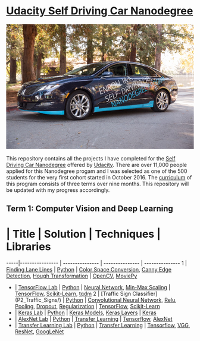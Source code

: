 # [Udacity Self Driving Car Nanodegree](https://www.udacity.com/drive)

![ScreenShot](udacity_car.jpeg)

This repository contains all the projects I have completed for the [Self Driving Car Nanodegree](https://www.udacity.com/drive) offered by [Udacity](https://www.udacity.com). There are over 11,000 people applied for this Nanodegree progam and I was selected as one of the 500 students for the very first cohort started in October 2016. The [curriculum](https://medium.com/self-driving-cars/term-1-in-depth-on-udacitys-self-driving-car-curriculum-ffcf46af0c08#.nglkprlow) of this program consists of three terms over nine months. This repository will be updated with my progress accordingly. 

## Term 1:  Computer Vision and Deep Learning

  #  | Title           |  Solution       | Techniques      | Libraries
-----|---------------- | --------------- | --------------- | ---------------
1 | [Finding Lane Lines](P1_Find_Lane_Lines/) | [Python](P1_Find_Lane_Lines/P1.ipynb) | [Color Space Conversion](http://docs.opencv.org/3.1.0/de/d25/imgproc_color_conversions.html), [Canny Edge Detection](http://docs.opencv.org/trunk/da/d22/tutorial_py_canny.html), [Hough Transformation](http://docs.opencv.org/2.4/doc/tutorials/imgproc/imgtrans/hough_lines/hough_lines.html) | [OpenCV](http://opencv.org/), [MoviePy](http://zulko.github.io/moviepy/)
- | [TensorFlow Lab](Transfer_Learning_Lab/) | [Python](TensorFlow_Lab/lab.ipynb) | [Neural Network](https://en.wikipedia.org/wiki/Artificial_neural_network), [Min-Max Scaling](http://scikit-learn.org/stable/modules/generated/sklearn.preprocessing.MinMaxScaler.html) | [TensorFlow](https://www.tensorflow.org/), [Scikit-Learn](http://scikit-learn.org/), [tqdm](https://github.com/noamraph/tqdm)
2 | [Traffic Sign Classifier] (P2_Traffic_Signs/) | [Python](P2_traffic_signs/Traffic_Signs_Recognition.ipynb) | [Convolutional Neural Network](https://en.wikipedia.org/wiki/Convolutional_neural_network), [Relu](https://en.wikipedia.org/wiki/Rectifier_(neural_networks)), [Pooling](http://ufldl.stanford.edu/tutorial/supervised/Pooling/), [Dropout](https://www.cs.toronto.edu/~hinton/absps/JMLRdropout.pdf), [Regularization](https://en.wikipedia.org/wiki/Regularization_(mathematics)) | [TensorFlow](https://www.tensorflow.org/), [Scikit-Learn](http://scikit-learn.org/)
- | [Keras Lab](Keras_Lab/) | [Python](Keras_Lab/traffic-sign-classification-with-keras.ipynb) | [Keras Models](https://keras.io/models/about-keras-models/), [Keras Layers](https://keras.io/layers/about-keras-layers/) | [Keras](https://keras.io/)
- | [AlexNet Lab](AlexNet_Lab/) | [Python](AlexNet_Lab/train_feature_extraction.py) | [Transfer Learning](http://cs231n.github.io/transfer-learning/) | [Tensorflow](https://www.tensorflow.org/), [AlexNet](https://github.com/BVLC/caffe/tree/master/models/bvlc_alexnet)
- | [Transfer Learning Lab](Transfer_Learning_Lab/) | [Python](Transfer_Learning_Lab/train_feature_extraction.py) | [Transfer Learning](http://cs231n.github.io/transfer-learning/) | [Tensorflow](https://www.tensorflow.org/), [VGG](http://www.robots.ox.ac.uk/~vgg/research/very_deep/), [ResNet](https://github.com/KaimingHe/deep-residual-networks), [GoogLeNet](https://github.com/BVLC/caffe/tree/master/models/bvlc_googlenet)
